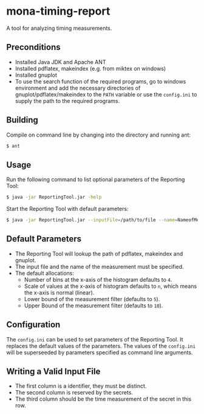 # mona-timing-report

A tool for analyzing timing measurements.

## Preconditions

- Installed Java JDK and Apache ANT 
- Installed pdflatex, makeindex (e.g. from miktex on windows)
- Installed gnuplot
- To use the search function of the required programs, go to windows environment
  and add the necessary directories of gnuplot/pdflatex/makeindex to the `PATH`
  variable or use the `config.ini` to supply the path to the required programs.

## Building

Compile on command line by changing into the directory and running ant:

```bash
$ ant
```

## Usage

Run the following command to list optional parameters of the Reporting Tool:

```bash
$ java -jar ReportingTool.jar -help
```

Start the Reporting Tool with default parameters:

```bash
$ java -jar ReportingTool.jar --inputFile=/path/to/file --name=NameofMeasurement
```

## Default Parameters

- The Reporting Tool will lookup the path of pdflatex, makeindex and gnuplot.
- The input file and the name of the measurement must be specified.
- The default allocations:
	* Number of bins at the x-axis of the histogram defaults to `4`.
	* Scale of values at the x-axis of histogram defaults to `n`, which means
      the x-axis is normal (linear).
	* Lower bound of the measurement filter (defaults to `5`).
	* Upper Bound of the measurement filter (defaults to `10`).

## Configuration

The `config.ini` can be used to set parameters of the Reporting Tool. It
replaces the default values of the parameters. The values of the `config.ini`
will be superseeded by parameters specified as command line arguments.

## Writing a Valid Input File

- The first column is a identifier, they must be distinct.
- The second column is reserved by the secrets.
- The third column should be the time measurement of the secret in this row.
